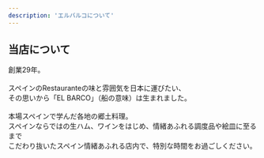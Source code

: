 ```yaml
---
description: 'エルバルコについて'
---
```

  <div class="mv__about mv__content">
    <h2 class="mv__content--heading">当店について</h2>
  </div>
  <p class="about__txt">創業29年。<br><br>
  スペインのRestauranteの味と雰囲気を日本に運びたい、<br>
  その思いから「EL BARCO」（船の意味）は生まれました。<br><br>
  本場スペインで学んだ各地の郷土料理。<br>
  スペインならではの生ハム、ワインをはじめ、情緒あふれる調度品や絵皿に至るまで<br class="pc_visible">
  こだわり抜いたスペイン情緒あふれる店内で、特別な時間をお過ごしください。<br>
  </p>